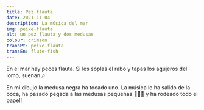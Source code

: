 ```yaml
---
title: Pez flauta
date: 2021-11-04
description: La música del mar
img: peixe-flauta
alt: un pez flauta y dos medusas
colour: crimson
transPt: peixe-flauta
transEn: flute-fish
---
```


En el mar hay peces flauta. Si les soplas el rabo y tapas los agujeros del lomo, suenan 🎶

En mi dibujo la medusa negra ha tocado uno. La música le ha salido de la boca, ha pasado pegada a las medusas pequeñas 🎐🎐🎐 y ha rodeado todo el papel!
